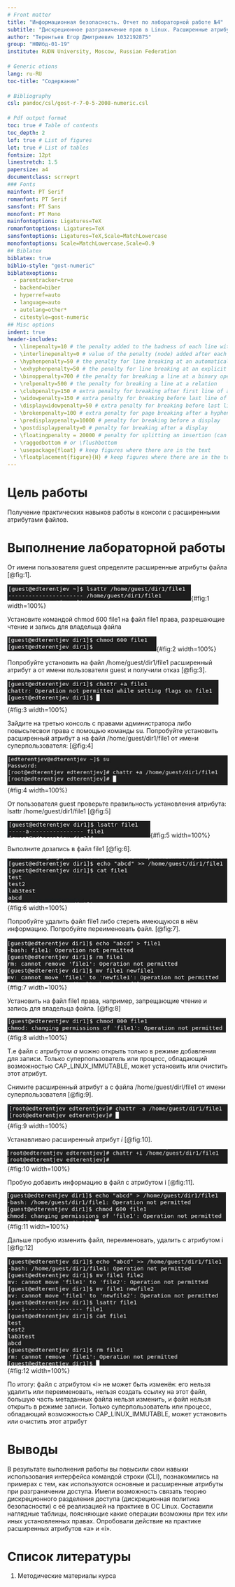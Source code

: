 ```yaml
---
# Front matter
title: "Информационная безопасность. Отчет по лабораторной работе №4"
subtitle: "Дискреционное разграничение прав в Linux. Расширенные атрибуты"
author: "Терентьев Егор Дмитриевич 1032192875"
group: "НФИбд-01-19"
institute: RUDN University, Moscow, Russian Federation

# Generic otions
lang: ru-RU
toc-title: "Содержание"

# Bibliography
csl: pandoc/csl/gost-r-7-0-5-2008-numeric.csl

# Pdf output format
toc: true # Table of contents
toc_depth: 2
lof: true # List of figures
lot: true # List of tables
fontsize: 12pt
linestretch: 1.5
papersize: a4
documentclass: scrreprt
### Fonts
mainfont: PT Serif
romanfont: PT Serif
sansfont: PT Sans
monofont: PT Mono
mainfontoptions: Ligatures=TeX
romanfontoptions: Ligatures=TeX
sansfontoptions: Ligatures=TeX,Scale=MatchLowercase
monofontoptions: Scale=MatchLowercase,Scale=0.9
## Biblatex
biblatex: true
biblio-style: "gost-numeric"
biblatexoptions:
  - parentracker=true
  - backend=biber
  - hyperref=auto
  - language=auto
  - autolang=other*
  - citestyle=gost-numeric
## Misc options
indent: true
header-includes:
  - \linepenalty=10 # the penalty added to the badness of each line within a paragraph (no associated penalty node) Increasing the value makes tex try to have fewer lines in the paragraph.
  - \interlinepenalty=0 # value of the penalty (node) added after each line of a paragraph.
  - \hyphenpenalty=50 # the penalty for line breaking at an automatically inserted hyphen
  - \exhyphenpenalty=50 # the penalty for line breaking at an explicit hyphen
  - \binoppenalty=700 # the penalty for breaking a line at a binary operator
  - \relpenalty=500 # the penalty for breaking a line at a relation
  - \clubpenalty=150 # extra penalty for breaking after first line of a paragraph
  - \widowpenalty=150 # extra penalty for breaking before last line of a paragraph
  - \displaywidowpenalty=50 # extra penalty for breaking before last line before a display math
  - \brokenpenalty=100 # extra penalty for page breaking after a hyphenated line
  - \predisplaypenalty=10000 # penalty for breaking before a display
  - \postdisplaypenalty=0 # penalty for breaking after a display
  - \floatingpenalty = 20000 # penalty for splitting an insertion (can only be split footnote in standard LaTeX)
  - \raggedbottom # or \flushbottom
  - \usepackage{float} # keep figures where there are in the text
  - \floatplacement{figure}{H} # keep figures where there are in the text
---
```


# Цель работы

Получение практических навыков работы в консоли с расширенными атрибутами файлов.

# Выполнение лабораторной работы

От имени пользователя guest определите расширенные атрибуты файла [@fig:1].

![1_lsattr](pics/1_lsattr.png){#fig:1 width=100%}

Установите командой chmod 600 file1 на файл file1 права, разрешающие чтение и запись для владельца файла

![chmod600 file1](pics/2_chmod600.png){#fig:2 width=100%}

Попробуйте установить на файл /home/guest/dir1/file1 расширенный атрибут a от имени пользователя guest и получили отказ [@fig:3].

![расширенный атрибут от guest](pics/3_chattr_a_guest.png){#fig:3 width=100%}

Зайдите на третью консоль с правами администратора либо повысьтесвои права с помощью команды su.
Попробуйте установить расширенный атрибут a на файл /home/guest/dir1/file1 от имени суперпользователя: [@fig:4]

![su_chattr_a](pics/4_su_chattr.png){#fig:4 width=100%}

От пользователя guest проверьте правильность установления атрибута: lsattr /home/guest/dir1/file1 [@fig:5]

![lsattr](pics/5_lsaatr.png){#fig:5 width=100%}

Выполните дозапись в файл file1 [@fig:6].

![add.recording in file](pics/6_additional_recording.png){#fig:6 width=100%}

Попробуйте удалить файл file1 либо стереть имеющуюся в нём информацию. Попробуйте переименовать файл. [@fig:7].

![mv_rm_rewrite_file1](pics/7_echo_rm_mv.png){#fig:7 width=100%}

Установить на файл file1 права, например, запрещающие чтение и запись для владельца файла. [@fig:8]

![chmod000](pics/8_chmod000.png){#fig:8 width=100%}

Т.е файл с атрибутом _a_ можно открыть только в режиме добавления для записи. Только суперпользователь или процесс, обладающий возможностью CAP_LINUX_IMMUTABLE,
может установить или очистить этот атрибут.

Снимите расширенный атрибут a с файла /home/guest/dirl/file1 от имени суперпользователя [@fig:9].

![su_minus_a](pics/9_chattr_minus_a.png){#fig:9 width=100%}

Устанавливаю расширенный атрибут _i_ [@fig:10].

![su_flag_i](pics/10_flag_i.png){#fig:10 width=100%}

Пробую добавить информацию в файл с атрибутом i [@fig:11].

![add_in_file_with_i](pics/11_add_in_file.png){#fig:11 width=100%}

Дальше пробую изменить файл, переименовать, удалить с атрибутом i [@fig:12]

![operations_with_i](pics/12_operations_with_i.png){#fig:12 width=100%}

По итогу: файл с атрибутом «i» не может быть изменён: его нельзя удалить или переименовать, нельзя создать ссылку на этот файл, большую часть метаданных файла нельзя изменить, и файл нельзя открыть в режиме записи. Только суперпользователь или процесс, обладающий возможностью CAP_LINUX_IMMUTABLE, может установить или очистить этот атрибут

# Выводы

В результате выполнения работы вы повысили свои навыки использования интерфейса командой строки (CLI), познакомились на примерах с тем,
как используются основные и расширенные атрибуты при разграничении доступа.
Имели возможность связать теорию дискреционного разделения доступа (дискреционная политика безопасности) с её реализацией на практике в ОС Linux.
Составили наглядные таблицы, поясняющие какие операции возможны при тех или иных установленных правах. Опробовали действие на практике расширенных атрибутов «а» и «i».

# Список литературы

1. Методические материалы курса
